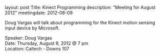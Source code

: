 layout: post
Title: Kinect Programming
description: "Meeting for August 2012"
meetingdate: 2012-08-09

Doug Vargas will talk about programming for the Kinect motion sensing input device by Microsoft.

Speaker: Doug Vargas <br/>
Date: Thursday, August 9, 2012 @ 7 pm <br/>
Location: Caltech - Downs 107
